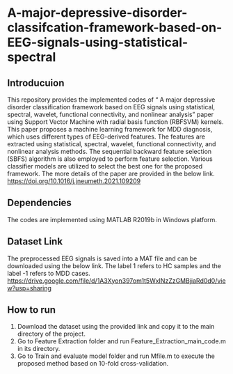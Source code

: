 # A-major-depressive-disorder-classifcation-framework-based-on-EEG-signals-using-statistical-spectral
## Introducuion
This repository provides the implemented codes of “ A major depressive disorder classification framework based on EEG signals using statistical, spectral, wavelet, functional connectivity, and nonlinear analysis” paper using Support Vector Machine with radial basis function (RBFSVM) kernels. This paper proposes a machine learning framework for MDD diagnosis, which uses different types of EEG-derived features. The features are extracted using statistical, spectral, wavelet, functional connectivity, and nonlinear analysis methods. The sequential backward feature selection (SBFS) algorithm is also employed to perform feature selection. Various classifier models are utilized to select the best one for the proposed framework. The more details of the paper are provided in the below link. <br />
https://doi.org/10.1016/j.jneumeth.2021.109209
## Dependencies
The codes are implemented using MATLAB R2019b in Windows platform.
## Dataset Link 
The preprocessed EEG signals is saved into a MAT file and can be downloaded using the below link. The label 1 refers to HC samples and the label -1 refers to MDD cases. <br />
https://drive.google.com/file/d/1A3Xyon397om1t5WxINzZzGMBjiaRd0d0/view?usp=sharing
## How to run 
1. Download the dataset using the provided link and copy it to the main directory of the project. 
2. Go to Feature Extraction folder and run Feature_Extraction_main_code.m in its directory. 
3. Go to Train and evaluate model folder and run Mfile.m to execute the proposed method based on 10-fold cross-validation.
